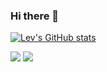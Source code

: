 ### Hi there 👋
[![Lev's GitHub stats](https://github-readme-stats.vercel.app/api?username=Piramind)](https://github.com/Piramind/github-readme-stats)

![](https://github-profile-summary-cards.vercel.app/api/cards/most-commit-language?username=Piramind&theme=solarized_dark) ![](https://github-profile-summary-cards.vercel.app/api/cards/repos-per-language?username=Piramind&theme=solarized_dark)
<!--
**Piramind/Piramind** is a ✨ _special_ ✨ repository because its `README.md` (this file) appears on your GitHub profile.

Here are some ideas to get you started:

- 🔭 I’m currently working on ...
- 🌱 I’m currently learning ...
- 👯 I’m looking to collaborate on ...
- 🤔 I’m looking for help with ...
- 💬 Ask me about ...
- 📫 How to reach me: ...
- 😄 Pronouns: ...
- ⚡ Fun fact: ...
-->
